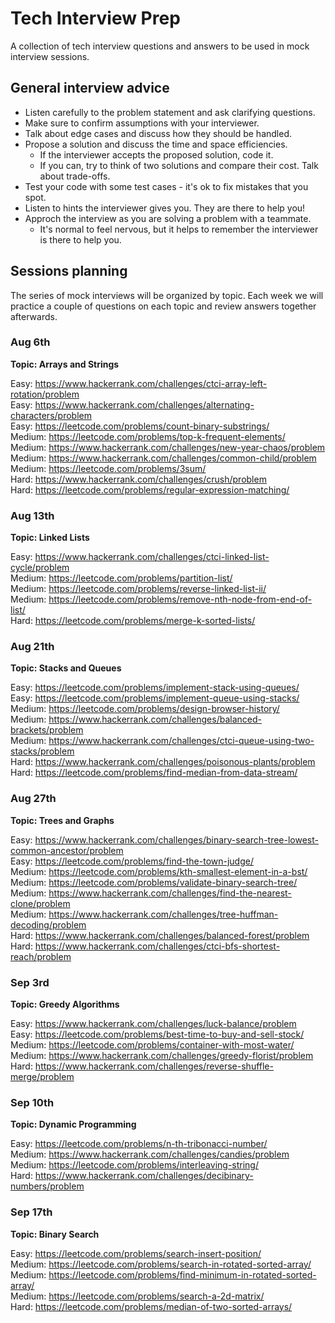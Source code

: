 # Tech Interview Prep

A collection of tech interview questions and answers to be used in mock interview sessions.

## General interview advice

* Listen carefully to the problem statement and ask clarifying questions.
* Make sure to confirm assumptions with your interviewer.
* Talk about edge cases and discuss how they should be handled.
* Propose a solution and discuss the time and space efficiencies.
  - If the interviewer accepts the proposed solution, code it.
  - If you can, try to think of two solutions and compare their cost. Talk about trade-offs.
* Test your code with some test cases - it's ok to fix mistakes that you spot.
* Listen to hints the interviewer gives you. They are there to help you!
* Approch the interview as you are solving a problem with a teammate.
  - It's normal to feel nervous, but it helps to remember the interviewer is there to help you.

## Sessions planning

The series of mock interviews will be organized by topic. Each week we will practice a couple of questions on each topic and review answers together afterwards.

### Aug 6th
**Topic: Arrays and Strings**

Easy: https://www.hackerrank.com/challenges/ctci-array-left-rotation/problem \
Easy: https://www.hackerrank.com/challenges/alternating-characters/problem \
Easy: https://leetcode.com/problems/count-binary-substrings/ \
Medium: https://leetcode.com/problems/top-k-frequent-elements/ \
Medium: https://www.hackerrank.com/challenges/new-year-chaos/problem \
Medium: https://www.hackerrank.com/challenges/common-child/problem \
Medium: https://leetcode.com/problems/3sum/ \
Hard: https://www.hackerrank.com/challenges/crush/problem \
Hard: https://leetcode.com/problems/regular-expression-matching/

### Aug 13th
**Topic: Linked Lists**

Easy: https://www.hackerrank.com/challenges/ctci-linked-list-cycle/problem \
Medium: https://leetcode.com/problems/partition-list/ \
Medium: https://leetcode.com/problems/reverse-linked-list-ii/ \
Medium: https://leetcode.com/problems/remove-nth-node-from-end-of-list/ \
Hard: https://leetcode.com/problems/merge-k-sorted-lists/

### Aug 21th
**Topic: Stacks and Queues**

Easy: https://leetcode.com/problems/implement-stack-using-queues/ \
Easy: https://leetcode.com/problems/implement-queue-using-stacks/ \
Medium: https://leetcode.com/problems/design-browser-history/ \
Medium: https://www.hackerrank.com/challenges/balanced-brackets/problem \
Medium: https://www.hackerrank.com/challenges/ctci-queue-using-two-stacks/problem \
Hard: https://www.hackerrank.com/challenges/poisonous-plants/problem \
Hard: https://leetcode.com/problems/find-median-from-data-stream/

### Aug 27th
**Topic: Trees and Graphs**

Easy: https://www.hackerrank.com/challenges/binary-search-tree-lowest-common-ancestor/problem \
Easy: https://leetcode.com/problems/find-the-town-judge/ \
Medium: https://leetcode.com/problems/kth-smallest-element-in-a-bst/ \
Medium: https://leetcode.com/problems/validate-binary-search-tree/ \
Medium: https://www.hackerrank.com/challenges/find-the-nearest-clone/problem \
Medium: https://www.hackerrank.com/challenges/tree-huffman-decoding/problem \
Hard: https://www.hackerrank.com/challenges/balanced-forest/problem \
Hard: https://www.hackerrank.com/challenges/ctci-bfs-shortest-reach/problem

### Sep 3rd
**Topic: Greedy Algorithms**

Easy: https://www.hackerrank.com/challenges/luck-balance/problem \
Easy: https://leetcode.com/problems/best-time-to-buy-and-sell-stock/ \
Medium: https://leetcode.com/problems/container-with-most-water/ \
Medium: https://www.hackerrank.com/challenges/greedy-florist/problem \
Hard: https://www.hackerrank.com/challenges/reverse-shuffle-merge/problem

### Sep 10th
**Topic: Dynamic Programming**

Easy: https://leetcode.com/problems/n-th-tribonacci-number/ \
Medium: https://www.hackerrank.com/challenges/candies/problem \
Medium: https://leetcode.com/problems/interleaving-string/ \
Hard: https://www.hackerrank.com/challenges/decibinary-numbers/problem

### Sep 17th
**Topic: Binary Search**

Easy: https://leetcode.com/problems/search-insert-position/ \
Medium: https://leetcode.com/problems/search-in-rotated-sorted-array/ \
Medium: https://leetcode.com/problems/find-minimum-in-rotated-sorted-array/ \
Medium: https://leetcode.com/problems/search-a-2d-matrix/ \
Hard: https://leetcode.com/problems/median-of-two-sorted-arrays/
